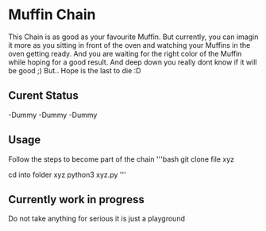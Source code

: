 # Muffin Chain

This Chain is as good as your favourite Muffin. But currently, you can imagin it more as you sitting in front of the oven and watching your Muffins in the oven getting ready.
And you are waiting for the right color of the Muffin while hoping for a good result. And deep down you really dont know if it will be good ;)
But.. Hope is the last to die :D


## Curent Status
-Dummy
-Dummy
-Dummy


## Usage

Follow the steps to become part of the chain
'''bash
git clone file xyz

cd into folder xyz
python3 xyz.py
'''



## Currently work in progress
Do not take anything for serious it is just a playground
